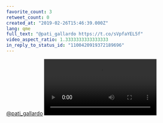 ```yaml
---
favorite_count: 3
retweet_count: 0
created_at: "2019-02-26T15:46:39.000Z"
lang: qme
full_text: "@pati_gallardo https://t.co/sVpfaYEL5f"
video_aspect_ratio: 1.3333333333333333
in_reply_to_status_id: "1100420919372189696"
---
```


[@pati_gallardo](https://twitter.com/pati_gallardo)
![Embedded Video](https://twitter-media-coderbyheart.s3.eu-north-1.amazonaws.com/1100421894183010310-D0V73k4WkAEE6ua.mp4)
